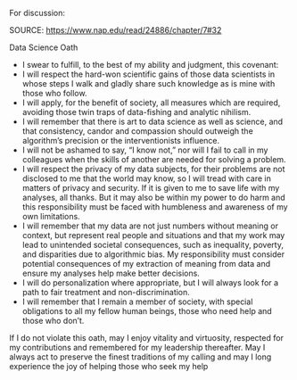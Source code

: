 For discussion:

SOURCE: https://www.nap.edu/read/24886/chapter/7#32

Data Science Oath

* I swear to fulfill, to the best of my ability and judgment, this
covenant:
* I will respect the hard-won scientific gains of those data scientists in
whose steps I walk and gladly share such knowledge as is mine
with those who follow.
* I will apply, for the benefit of society, all measures which are
required, avoiding those twin traps of data-fishing and analytic
nihilism.
* I will remember that there is art to data science as well as science,
and that consistency, candor and compassion should outweigh the
algorithm’s precision or the interventionists influence.
* I will not be ashamed to say, “I know not,” nor will I fail to call in
my colleagues when the skills of another are needed for solving a
problem.
* I will respect the privacy of my data subjects, for their problems are
not disclosed to me that the world may know, so I will tread with
care in matters of privacy and security. If it is given to me to save
life with my analyses, all thanks. But it may also be within my
power to do harm and this responsibility must be faced with
humbleness and awareness of my own limitations.
* I will remember that my data are not just numbers without meaning
or context, but represent real people and situations and that my
work may lead to unintended societal consequences, such as
inequality, poverty, and disparities due to algorithmic bias. My
responsibility must consider potential consequences of my
extraction of meaning from data and ensure my analyses help
make better decisions.
* I will do personalization where appropriate, but I will always look
for a path to fair treatment and non-discrimination.
* I will remember that I remain a member of society, with special
obligations to all my fellow human beings, those who need help
and those who don’t.

If I do not violate this oath, may I enjoy vitality and virtuosity,
respected for my contributions and remembered for my leadership
thereafter. May I always act to preserve the finest traditions of my
calling and may I long experience the joy of helping those who seek
my help
